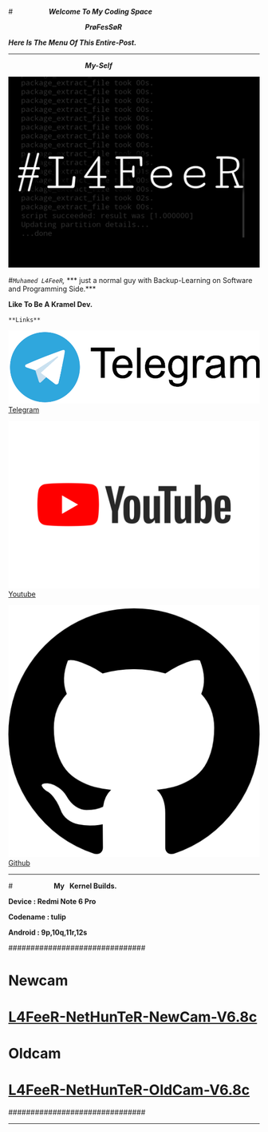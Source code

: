#***⠀⠀⠀⠀⠀⠀⠀Welcome To My Coding Space***


***⠀⠀⠀⠀⠀⠀⠀⠀⠀⠀⠀⠀⠀⠀⠀PrøFesSøR***


***Here Is The Menu Of This Entire-Post.***

* * *


***⠀⠀⠀⠀⠀⠀⠀⠀⠀⠀⠀⠀⠀⠀⠀My-Self***

![L4FeeR](assets/l4feer.png)

  #*`Muhamed L4FeeR`,*
*** just a normal guy with Backup-Learning on Software and Programming Side.***

**Like To Be A Kramel Dev.**

    **Links**

![t.me/l4feer](assets/telegram.png)
   [Telegram](https://t.me/kali_nethunter_android)

![youtube.com](assets/youtube.png)
   [Youtube](https://youtube.com/channel/UCOB6x1Bn0dpBk0ZOHcARKYQ)

![github.com/L4FeeR](assets/github.png)
   [Github](https://github.com/L4FeeR)

 * * * 




#**⠀⠀⠀⠀⠀⠀⠀⠀My⠀Kernel Builds.**

**Device   : Redmi Note 6 Pro**

**Codename : tulip**

**Android  : 9p,10q,11r,12s**


###############################
# **Newcam**
#
# [L4FeeR-NetHunTeR-NewCam-V6.8c](assests/kernel/L4FeeR-NetHunTeR-NewCam-V6.8c.zip)
#
# **Oldcam**
#
# [L4FeeR-NetHunTeR-OldCam-V6.8c](assests/kernel/L4FeeR-NetHunTeR-OldCam-V6.8c)
###############################

* * *

